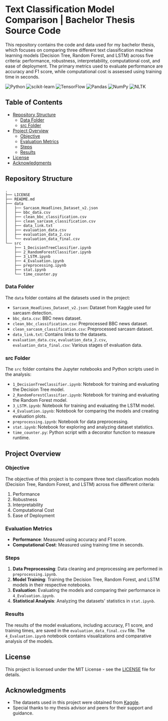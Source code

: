 # Text Classification Model Comparison | Bachelor Thesis Source Code

This repository contains the code and data used for my bachelor thesis, which focuses on comparing three different text classification machine learning models (Decision Tree, Random Forest, and LSTM) across five criteria: performance, robustness, interpretability, computational cost, and ease of deployment. The primary metrics used to evaluate performance are accuracy and F1 score, while computational cost is assessed using training time in seconds.

![Python](https://img.shields.io/badge/Python-3.8-blue)
![scikit-learn](https://img.shields.io/badge/scikit--learn-0.24-orange)
![TensorFlow](https://img.shields.io/badge/TensorFlow-2.4.1-orange)
![Pandas](https://img.shields.io/badge/Pandas-1.2.3-green)
![NumPy](https://img.shields.io/badge/NumPy-1.19.5-blue)
![NLTK](https://img.shields.io/badge/NLTK-3.5-blue)

## Table of Contents

- [Repository Structure](#repository-structure)
  - [Data Folder](#data-folder)
  - [src Folder](#src-folder)
- [Project Overview](#project-overview)
  - [Objective](#objective)
  - [Evaluation Metrics](#evaluation-metrics)
  - [Steps](#steps)
  - [Results](#results)
- [License](#license)
- [Acknowledgments](#acknowledgments)


## Repository Structure

```
.
├── LICENSE
├── README.md
├── data
│   ├── Sarcasm_Headlines_Dataset_v2.json
│   ├── bbc_data.csv
│   ├── clean_bbc_classification.csv
│   ├── clean_sarcasm_classification.csv
│   ├── data_link.txt
│   ├── evaluation_data.csv
│   ├── evaluation_data_2.csv
│   └── evaluation_data_final.csv
└── src
    ├── 1_DecisionTreeClassifier.ipynb
    ├── 2_RandomForestClassifier.ipynb
    ├── 3_LSTM.ipynb
    ├── 4_Evaluation.ipynb
    ├── preprocessing.ipynb
    ├── stat.ipynb
    └── time_counter.py
```

### Data Folder

The `data` folder contains all the datasets used in the project:

- `Sarcasm_Headlines_Dataset_v2.json`: Dataset from Kaggle used for sarcasm detection.
- `bbc_data.csv`: BBC news dataset.
- `clean_bbc_classification.csv`: Preprocessed BBC news dataset.
- `clean_sarcasm_classification.csv`: Preprocessed sarcasm dataset.
- `data_link.txt`: Contains links to the datasets.
- `evaluation_data.csv`, `evaluation_data_2.csv`, `evaluation_data_final.csv`: Various stages of evaluation data.

### src Folder

The `src` folder contains the Jupyter notebooks and Python scripts used in the analysis:

- `1_DecisionTreeClassifier.ipynb`: Notebook for training and evaluating the Decision Tree model.
- `2_RandomForestClassifier.ipynb`: Notebook for training and evaluating the Random Forest model.
- `3_LSTM.ipynb`: Notebook for training and evaluating the LSTM model.
- `4_Evaluation.ipynb`: Notebook for comparing the models and creating evaluation plots.
- `preprocessing.ipynb`: Notebook for data preprocessing.
- `stat.ipynb`: Notebook for exploring and analyzing dataset statistics.
- `time_counter.py`: Python script with a decorator function to measure runtime.

## Project Overview

### Objective

The objective of this project is to compare three text classification models (Decision Tree, Random Forest, and LSTM) across five different criteria:
1. Performance
2. Robustness
3. Interpretability
4. Computational Cost
5. Ease of Deployment

### Evaluation Metrics

- **Performance**: Measured using accuracy and F1 score.
- **Computational Cost**: Measured using training time in seconds.

### Steps

1. **Data Preprocessing**: Data cleaning and preprocessing are performed in `preprocessing.ipynb`.
2. **Model Training**: Training the Decision Tree, Random Forest, and LSTM models in their respective notebooks.
3. **Evaluation**: Evaluating the models and comparing their performance in `4_Evaluation.ipynb`.
4. **Statistical Analysis**: Analyzing the datasets' statistics in `stat.ipynb`.

### Results

The results of the model evaluations, including accuracy, F1 score, and training times, are saved in the `evaluation_data_final.csv` file. The `4_Evaluation.ipynb` notebook contains visualizations and comparative analysis of the models.

## License

This project is licensed under the MIT License - see the [LICENSE](LICENSE) file for details.

## Acknowledgments

- The datasets used in this project were obtained from [Kaggle](https://www.kaggle.com/).
- Special thanks to my thesis advisor and peers for their support and guidance.
